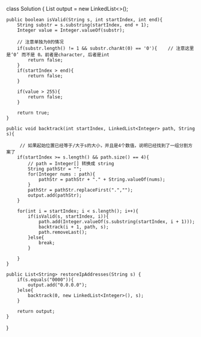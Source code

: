 class Solution {
    List<String> output = new LinkedList<>();
    
    public boolean isValid(String s, int startIndex, int end){
        String substr = s.substring(startIndex, end + 1);
        Integer value = Integer.valueOf(substr); 
        
        // 注意单独为0的情况
        if(substr.length() != 1 && substr.charAt(0) == '0'){    // 注意这里是‘0’ 而不是 0。前者是character, 后者是int
            return false;
        }
        if(startIndex > end){
            return false;
        }
        
        if(value > 255){
            return false;
        }
        
        return true;
    }
    
    public void backtrack(int startIndex, LinkedList<Integer> path, String s){
        
         // 如果起始位置已经等于/大于s的大小，并且是4个数值，说明已经找到了一组分割方案了
        if(startIndex >= s.length() && path.size() == 4){
            // path = Integer[] 转换成 string
            String pathStr = "";
            for(Integer nums : path){
                pathStr = pathStr + "." + String.valueOf(nums);
            } 
            pathStr = pathStr.replaceFirst(".","");
            output.add(pathStr); 
        }
        
        for(int i = startIndex; i < s.length(); i++){
            if(isValid(s, startIndex, i)){
                path.add(Integer.valueOf(s.substring(startIndex, i + 1))); 
                backtrack(i + 1, path, s);
                path.removeLast();
            }else{
                break;
            }            
            
        }
    }
    
    public List<String> restoreIpAddresses(String s) {
        if(s.equals("0000")){
            output.add("0.0.0.0");
        }else{
            backtrack(0, new LinkedList<Integer>(), s);
        }
        
        return output;
    }
}